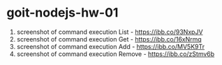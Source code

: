 # goit-nodejs-hw-01

1. screenshot of command execution List - https://ibb.co/93NxpJV
2. screenshot of command execution Get -
   https://ibb.co/16xNrmq
3. screenshot of command execution Add - https://ibb.co/MV5K9Tr
4. screenshot of command execution Remove -
   https://ibb.co/zStmv6b
